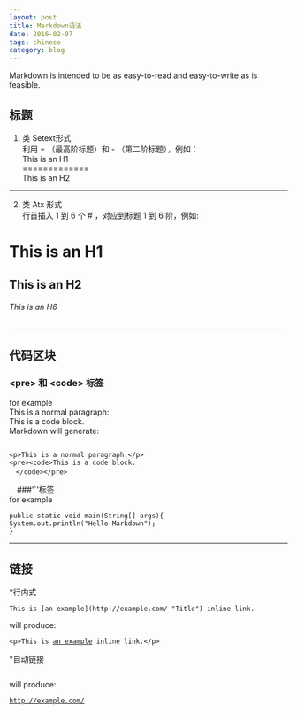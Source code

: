```yaml
---
layout: post
title: Markdown语法
date: 2016-02-07
tags: chinese
category: blog
---
```


Markdown is intended to be as easy-to-read and easy-to-write as is feasible.

标题
-----------

1.  类 Setext形式  
利用 = （最高阶标题）和 - （第二阶标题），例如：  
  This is an H1  
  =============  
  This is an H2  
  -------------  
2.  类 Atx 形式  
行首插入 1 到 6 个 # ，对应到标题 1 到 6 阶，例如:  
  # This is an H1  
  ## This is an H2  
  ###### This is an H6 
- - -

代码区块
---------

### &lt;pre> 和 &lt;code> 标签  
for example  
This is a normal paragraph:  
This is a code block.  
Markdown will generate: 
<pre><code>
&lt;p>This is a normal paragraph:&lt;/p>  
&lt;pre>&lt;code>This is a code block.  
　&lt;/code>&lt;/pre></code></pre>  
　###'`'标签  
for example
<pre><code>public static void main(String[] args){
System.out.println("Hello Markdown");
}</code></pre>
- - -

链接
----
*行内式

<pre><code>This is [an example](http://example.com/ "Title") inline link.</code></pre>

will produce:

<pre><code>&lt;p>This is <a href="http://example.com/" title="Title">an example</a> inline link.&lt;/p></code></pre>

*自动链接
<pre><code><http://example.com/></code></pre>

will produce:

<pre><code><a href="http://example.com/">http://example.com/</a></code></pre>

